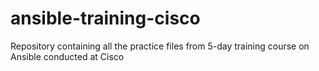 # ansible-training-cisco
Repository containing all the practice files from 5-day training course on Ansible conducted at Cisco 
